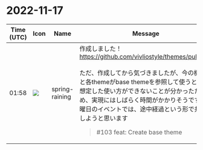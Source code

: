 # 2022-11-17

|Time (UTC)|Icon|Name|Message|
|---|---|---|---|
|01:58|![](https://secure.gravatar.com/avatar/1ac180f0868137292905c311b5fff781.jpg?s=72&d=https%3A%2F%2Fa.slack-edge.com%2Fdf10d%2Fimg%2Favatars%2Fava_0021-72.png)|spring-raining|作成しました！ <https://github.com/vivliostyle/themes/pull/103><br><br>ただ、作成してから気づきましたが、今の機能だと各themeがbase themeを参照して使うという想定した使い方ができないことが分かったため、実現にはしばらく時間がかかりそうです。日曜日のイベントでは、途中経過という形で共有しようと思います<br><blockquote>#103 feat: Create base theme</blockquote>|
